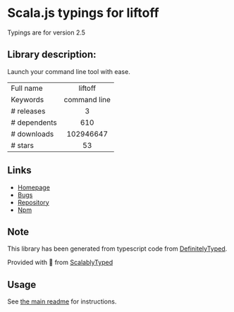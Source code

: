 
# Scala.js typings for liftoff

Typings are for version 2.5

## Library description:
Launch your command line tool with ease.

|                    |                 |
| ------------------ | :-------------: |
| Full name          | liftoff |
| Keywords           | command line |
| # releases         | 3 |
| # dependents       | 610 |
| # downloads        | 102946647 |
| # stars            | 53 |

## Links
- [Homepage](https://github.com/js-cli/js-liftoff#readme)
- [Bugs](https://github.com/js-cli/js-liftoff/issues)
- [Repository](https://github.com/js-cli/js-liftoff)
- [Npm](https://www.npmjs.com/package/liftoff)
    


## Note
This library has been generated from typescript code from [DefinitelyTyped](https://definitelytyped.org).

Provided with :purple_heart: from [ScalablyTyped](https://github.com/oyvindberg/ScalablyTyped)

## Usage
See [the main readme](../../readme.md) for instructions.


